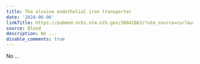 ```yaml
---
title: The elusive endothelial iron transporter
date: '2024-06-06'
linkTitle: https://pubmed.ncbi.nlm.nih.gov/38842863/?utm_source=curl&utm_medium=rss&utm_campaign=journals&utm_content=7603509&fc=None&ff=20240606180757&v=2.18.0.post9+e462414
source: Blood
description: No ...
disable_comments: true
---
```

No ...